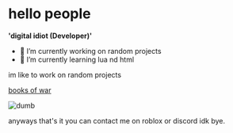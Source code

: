 # hello people

**'digital idiot (Developer)'**

- 🔭 I’m currently working on random projects
- 🌱 I’m currently learning lua nd html

im like to work on random projects

[books of war](https://www.youtube.com/watch?v=beQDzn_bLDw)

![dumb](https://user-images.githubusercontent.com/120279780/212565511-b75d5363-9e9b-48fb-856e-25def0682927.gif)

anyways that's it you can contact me on roblox or discord idk bye.
